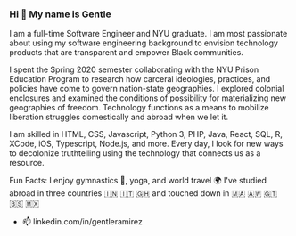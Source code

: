 

<!--
**ramirezg-web/ramirezg-web** is a ✨ _special_ ✨ repository because its `README.md` (this file) appears on your GitHub profile.

Here are some ideas to get you started:

- 🔭 I’m currently working on ...
- 🌱 I’m currently learning ...
- 👯 I’m looking to collaborate on ...
- 🤔 I’m looking for help with ...
- 💬 Ask me about ...
- 📫 How to reach me: ...
- 😄 Pronouns: ...
- ⚡ Fun fact: ...
-->
### Hi :wave: My name is Gentle 

I am a full-time Software Engineer and NYU graduate. I am most passionate about using my software engineering background to envision technology products that are transparent and empower Black communities. 

I spent the Spring 2020 semester collaborating with the NYU Prison Education Program to research how carceral ideologies, practices, and policies have come to govern nation-state geographies. I explored colonial enclosures and examined the conditions of possibility for materializing new geographies of freedom. Technology functions as a means to mobilize liberation struggles domestically and abroad when we let it. 

I am skilled in HTML, CSS, Javascript, Python 3, PHP, Java, React, SQL, R, XCode, iOS, Typescript, Node.js, and more. Every day, I look for new ways to decolonize truthtelling using the technology that connects us as a resource.

Fun Facts: I enjoy gymnastics :cartwheeling:, yoga, and world travel :earth_africa: I've studied abroad in three countries :india: 	:it: :ghana: and touched down in 🇲🇦 🇦🇼 🇬🇹 🇧🇸 🇲🇽 
- 📫 linkedin.com/in/gentleramirez

